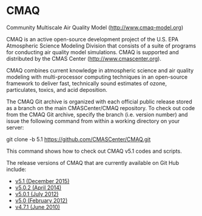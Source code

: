 CMAQ
====

Community Multiscale Air Quality Model (http://www.cmaq-model.org)

CMAQ is an active open-source development project of the U.S. EPA Atmospheric Science Modeling Division
that consists of a suite of programs for conducting air quality model simulations.
CMAQ is supported and distributed by the CMAS Center (http://www.cmascenter.org).

CMAQ combines current knowledge in atmospheric science and air quality modeling with multi-processor
computing techniques in an open-source framework to deliver fast, technically sound estimates of ozone,
particulates, toxics, and acid deposition.

The CMAQ Git archive is organized with each official public release stored as a branch on the main CMASCenter/CMAQ repository.
To check out code from the CMAQ Git archive, specify the branch (i.e. version number) and issue the following command from within
a working directory on your server:

git clone -b 5.1 https://github.com/CMASCenter/CMAQ.git

This command shows how to check out CMAQ v5.1 codes and scripts.  

The release versions of CMAQ that are currently available on Git Hub include:

* [v5.1 (December 2015)](https://github.com/CMASCenter/CMAQ/tree/5.1)
* [v5.0.2 (April 2014)](https://github.com/CMASCenter/CMAQ/tree/5.0.2)
* [v5.0.1 (July 2012)](https://github.com/CMASCenter/CMAQ/tree/5.0.1)
* [v5.0 (February 2012)](https://github.com/CMASCenter/CMAQ/tree/5.0)
* [v4.7.1 (June 2010)](https://github.com/CMASCenter/CMAQ/tree/4.7.1)



